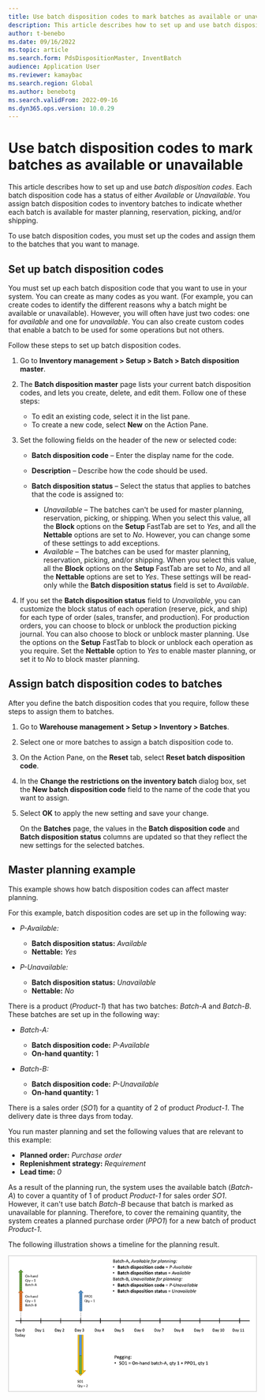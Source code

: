 ```yaml
---
title: Use batch disposition codes to mark batches as available or unavailable
description: This article describes how to set up and use batch disposition codes to mark batches as available or unavailable for use in master planning, reservation, picking, and/or shipping.
author: t-benebo
ms.date: 09/16/2022
ms.topic: article
ms.search.form: PdsDispositionMaster, InventBatch
audience: Application User
ms.reviewer: kamaybac
ms.search.region: Global
ms.author: benebotg
ms.search.validFrom: 2022-09-16
ms.dyn365.ops.version: 10.0.29
---
```


# Use batch disposition codes to mark batches as available or unavailable

This article describes how to set up and use *batch disposition codes*. Each batch disposition code has a status of either *Available* or *Unavailable*. You assign batch disposition codes to inventory batches to indicate whether each batch is available for master planning, reservation, picking, and/or shipping.

To use batch disposition codes, you must set up the codes and assign them to the batches that you want to manage.

## Set up batch disposition codes

You must set up each batch disposition code that you want to use in your system. You can create as many codes as you want. (For example, you can create codes to identify the different reasons why a batch might be available or unavailable). However, you will often have just two codes: one for *available* and one for *unavailable*. You can also create custom codes that enable a batch to be used for some operations but not others.

Follow these steps to set up batch disposition codes.

1. Go to **Inventory management \> Setup \> Batch \> Batch disposition master**.
1. The **Batch disposition master** page lists your current batch disposition codes, and lets you create, delete, and edit them. Follow one of these steps:

    - To edit an existing code, select it in the list pane.
    - To create a new code, select **New** on the Action Pane.

1. Set the following fields on the header of the new or selected code:

    - **Batch disposition code** – Enter the display name for the code.
    - **Description** – Describe how the code should be used.
    - **Batch disposition status** – Select the status that applies to batches that the code is assigned to:

        - *Unavailable* – The batches can't be used for master planning, reservation, picking, or shipping. When you select this value, all the **Block** options on the **Setup** FastTab are set to *Yes*, and all the **Nettable** options are set to *No*. However, you can change some of these settings to add exceptions.
        - *Available* – The batches can be used for master planning, reservation, picking, and/or shipping. When you select this value, all the **Block** options on the **Setup** FastTab are set to *No*, and all the **Nettable** options are set to *Yes*. These settings will be read-only while the **Batch disposition status** field is set to *Available*.

1. If you set the **Batch disposition status** field to *Unavailable*, you can customize the block status of each operation (reserve, pick, and ship) for each type of order (sales, transfer, and production). For production orders, you can choose to block or unblock the production picking journal. You can also choose to block or unblock master planning. Use the options on the **Setup** FastTab to block or unblock each operation as you require. Set the **Nettable** option to *Yes* to enable master planning, or set it to *No* to block master planning.

## Assign batch disposition codes to batches

After you define the batch disposition codes that you require, follow these steps to assign them to batches.

1. Go to **Warehouse management \> Setup \> Inventory \> Batches**.
1. Select one or more batches to assign a batch disposition code to.
1. On the Action Pane, on the **Reset** tab, select **Reset batch disposition code**.
1. In the **Change the restrictions on the inventory batch** dialog box, set the **New batch disposition code** field to the name of the code that you want to assign.
1. Select **OK** to apply the new setting and save your change.

    On the **Batches** page, the values in the **Batch disposition code** and **Batch disposition status** columns are updated so that they reflect the new settings for the selected batches.

## Master planning example

This example shows how batch disposition codes can affect master planning.

For this example, batch disposition codes are set up in the following way:

- *P-Available:*

    - **Batch disposition status:** *Available*
    - **Nettable:** *Yes*

- *P-Unavailable:*

    - **Batch disposition status:** *Unavailable*
    - **Nettable:** *No*

There is a product (*Product-1*) that has two batches: *Batch-A* and *Batch-B*. These batches are set up in the following way:

- *Batch-A:*

    - **Batch disposition code:** *P-Available*
    - **On-hand quantity:** 1

- *Batch-B:*

    - **Batch disposition code:** *P-Unavailable*
    - **On-hand quantity:** 1

There is a sales order (*SO1*) for a quantity of 2 of product *Product-1*. The delivery date is three days from today.

You run master planning and set the following values that are relevant to this example:

- **Planned order:** *Purchase order*
- **Replenishment strategy:** *Requirement*
- **Lead time:** *0*

As a result of the planning run, the system uses the available batch (*Batch-A*) to cover a quantity of 1 of product *Product-1* for sales order *SO1*. However, it can't use batch *Batch-B* because that batch is marked as unavailable for planning. Therefore, to cover the remaining quantity, the system creates a planned purchase order (*PPO1*) for a new batch of product *Product-1*.

The following illustration shows a timeline for the planning result.

![Example that shows how batch disposition codes can affect master planning.](media/batch-codes-planning-example.png "Example that shows how batch disposition codes can affect master planning")
